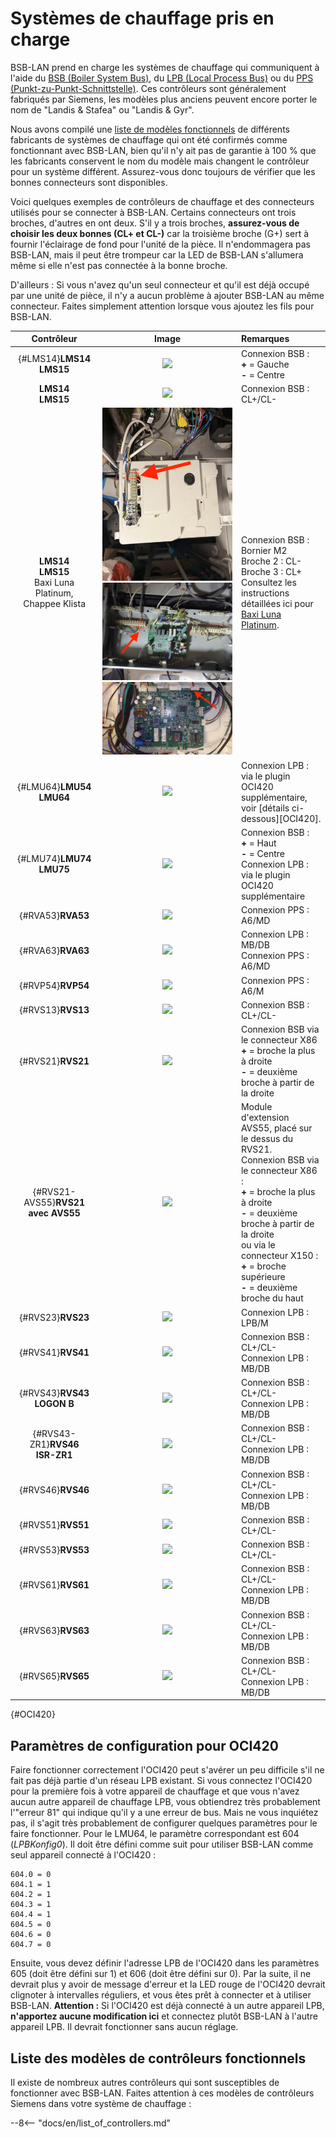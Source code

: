 # Systèmes de chauffage pris en charge

BSB-LAN prend en charge les systèmes de chauffage qui communiquent à l'aide du [BSB (Boiler System Bus)](bus_systems.md#BSB), du [LPB (Local Process Bus)](bus_systems.md#LPB) ou du [PPS (Punkt-zu-Punkt-Schnittstelle)](bus_systems.md#PPS). Ces contrôleurs sont généralement fabriqués par Siemens, les modèles plus anciens peuvent encore porter le nom de "Landis & Stafea" ou "Landis & Gyr".

Nous avons compilé une [liste de modèles fonctionnels](supported_models.md) de différents fabricants de systèmes de chauffage qui ont été confirmés comme fonctionnant avec BSB-LAN, bien qu'il n'y ait pas de garantie à 100 % que les fabricants conservent le nom du modèle mais changent le contrôleur pour un système différent. Assurez-vous donc toujours de vérifier que les bonnes connecteurs sont disponibles.

Voici quelques exemples de contrôleurs de chauffage et des connecteurs utilisés pour se connecter à BSB-LAN. Certains connecteurs ont trois broches, d'autres en ont deux. S'il y a trois broches, **assurez-vous de choisir les deux bonnes (CL+ et CL-)** car la troisième broche (G+) sert à fournir l'éclairage de fond pour l'unité de la pièce. Il n'endommagera pas BSB-LAN, mais il peut être trompeur car la LED de BSB-LAN s'allumera même si elle n'est pas connectée à la bonne broche.

D'ailleurs : Si vous n'avez qu'un seul connecteur et qu'il est déjà occupé par une unité de pièce, il n'y a aucun problème à ajouter BSB-LAN au même connecteur. Faites simplement attention lorsque vous ajoutez les fils pour BSB-LAN.

| Contrôleur | Image | Remarques |
|:--------:|:---:|:------|
| [](){#LMS14}**LMS14**<br>**LMS15** | <img src="../images/LMS14.jpeg"> | Connexion BSB :<br>**+** = Gauche<br>**-** = Centre |
| **LMS14**<br>**LMS15** | <img src="../images/LMS14-2.jpeg"> | Connexion BSB : CL+/CL- |
| **LMS14**<br>**LMS15**<br>Baxi Luna Platinum,<br>Chappee Klista | <img src="../images/LMS15 Baxi Platinum.jpeg"><img src="../images/LMS15 Chappee Klista.jpeg"><img src="../images/LMS15 Baxi Platinum Mainboard.jpeg"> | Connexion BSB :<br>Bornier M2<br>Broche 2 : CL-<br>Broche 3 : CL+<br>Consultez les instructions détaillées ici pour <a href="https://github.com/fredlcore/BSB-LAN/wiki/Special-instructions-for-special-heating-systems#js-repo-pjax-container">Baxi Luna Platinum</a>. |
| [](){#LMU64}**LMU54**<br>**LMU64** | <img src="../images/LMU64.jpeg"> | Connexion LPB :<br>via le plugin OCI420 supplémentaire, voir [détails ci-dessous][OCI420]. |
| [](){#LMU74}**LMU74**<br>**LMU75** | <img src="../images/LMU74.jpeg"> | Connexion BSB :<br>**+** = Haut<br>**-** = Centre<br>Connexion LPB :<br>via le plugin OCI420 supplémentaire |
| [](){#RVA53}**RVA53** | <img src="../images/RVA53.jpeg"> | Connexion PPS : A6/MD |
| [](){#RVA63}**RVA63** | <img src="../images/RVA63.jpeg"> | Connexion LPB : MB/DB<br>Connexion PPS : A6/MD |
| [](){#RVP54}**RVP54** | <img src="../images/RVP54.jpeg"> | Connexion PPS : A6/M |
| [](){#RVS13}**RVS13** | <img src="../images/RVS13.jpeg"> | Connexion BSB : CL+/CL- |
| [](){#RVS21}**RVS21** | <img src="../images/RVS21.jpeg"> | Connexion BSB via le connecteur X86<br>**+** = broche la plus à droite<BR>**-** = deuxième broche à partir de la droite |
| [](){#RVS21-AVS55}**RVS21 avec AVS55** | <img src="../images/RVS21-AVS55.jpeg"> | Module d'extension AVS55, placé sur le dessus du RVS21.<br>Connexion BSB via le connecteur X86 :<br>**+** = broche la plus à droite<BR>**-** = deuxième broche à partir de la droite<br>ou via le connecteur X150 :<br>**+** = broche supérieure<BR>**-** = deuxième broche du haut |
| [](){#RVS23}**RVS23** | <img src="../images/RVS23.jpeg"> | Connexion LPB : LPB/M |
| [](){#RVS41}**RVS41** | <img src="../images/RVS41.jpeg"> | Connexion BSB : CL+/CL-<br>Connexion LPB : MB/DB |
| [](){#RVS43}**RVS43<br>LOGON B** | <img src="../images/RVS43.jpeg"> | Connexion BSB : CL+/CL-<br>Connexion LPB : MB/DB |
| [](){#RVS43-ZR1}**RVS46<br>ISR-ZR1** | <img src="../images/RVS46-ISR-ZR1.jpeg"> | Connexion BSB : CL+/CL-<br>Connexion LPB : MB/DB |
| [](){#RVS46}**RVS46** | <img src="../images/RVS46.jpeg"> | Connexion BSB : CL+/CL-<br>Connexion LPB : MB/DB |
| [](){#RVS51}**RVS51** | <img src="../images/RVS51.jpeg"> | Connexion BSB : CL+/CL- |
| [](){#RVS53}**RVS53** | <img src="../images/RVS53.jpeg"> | Connexion BSB : CL+/CL- |
| [](){#RVS61}**RVS61** | <img src="../images/RVS61.jpeg"> | Connexion BSB : CL+/CL-<br>Connexion LPB : MB/DB |
| [](){#RVS63}**RVS63** | <img src="../images/RVS63.jpeg"> | Connexion BSB : CL+/CL-<br>Connexion LPB : MB/DB |
| [](){#RVS65}**RVS65** | <img src="../images/RVS65.jpeg"> | Connexion BSB : CL+/CL-<br>Connexion LPB : MB/DB |

[](){#OCI420}
## Paramètres de configuration pour OCI420 ##

Faire fonctionner correctement l'OCI420 peut s'avérer un peu difficile s'il ne fait pas déjà partie d'un réseau LPB existant. Si vous connectez l'OCI420 pour la première fois à votre appareil de chauffage et que vous n'avez aucun autre appareil de chauffage LPB, vous obtiendrez très probablement l'"erreur 81" qui indique qu'il y a une erreur de bus. Mais ne vous inquiétez pas, il s'agit très probablement de configurer quelques paramètres pour le faire fonctionner. Pour le LMU64, le paramètre correspondant est 604 (_LPBKonfig0_). Il doit être défini comme suit pour utiliser BSB-LAN comme seul appareil connecté à l'OCI420 :
```
604.0 = 0
604.1 = 1
604.2 = 1
604.3 = 1
604.4 = 1
604.5 = 0
604.6 = 0
604.7 = 0
```

Ensuite, vous devez définir l'adresse LPB de l'OCI420 dans les paramètres 605 (doit être défini sur 1) et 606 (doit être défini sur 0). Par la suite, il ne devrait plus y avoir de message d'erreur et la LED rouge de l'OCI420 devrait clignoter à intervalles réguliers, et vous êtes prêt à connecter et à utiliser BSB-LAN.
**Attention :** Si l'OCI420 est déjà connecté à un autre appareil LPB, **n'apportez aucune modification ici** et connectez plutôt BSB-LAN à l'autre appareil LPB. Il devrait fonctionner sans aucun réglage.

## Liste des modèles de contrôleurs fonctionnels

Il existe de nombreux autres contrôleurs qui sont susceptibles de fonctionner avec BSB-LAN. Faites attention à ces modèles de contrôleurs Siemens dans votre système de chauffage :

--8<-- "docs/en/list_of_controllers.md"
